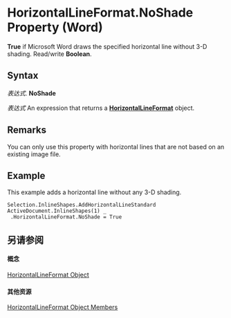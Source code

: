 
# HorizontalLineFormat.NoShade Property (Word)

 **True** if Microsoft Word draws the specified horizontal line without 3-D shading. Read/write **Boolean**.


## Syntax

 _表达式_. **NoShade**

 _表达式_ An expression that returns a **[HorizontalLineFormat](55296fc7-9b7e-dcdb-00e0-901015cf0efb.md)** object.


## Remarks

You can only use this property with horizontal lines that are not based on an existing image file.


## Example

This example adds a horizontal line without any 3-D shading.


```
Selection.InlineShapes.AddHorizontalLineStandard 
ActiveDocument.InlineShapes(1) _ 
 .HorizontalLineFormat.NoShade = True
```


## 另请参阅


#### 概念


[HorizontalLineFormat Object](55296fc7-9b7e-dcdb-00e0-901015cf0efb.md)
#### 其他资源


[HorizontalLineFormat Object Members](http://msdn.microsoft.com/library/c6ac0eb3-7c75-9997-e668-2882b455f850%28Office.15%29.aspx)
